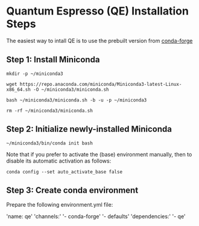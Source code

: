 # Quantum Espresso (QE) Installation Steps
The easiest way to intall QE is to use the prebuilt version from [conda-forge](https://anaconda.org/conda-forge/qe)

## Step 1: Install Miniconda
```shell
mkdir -p ~/miniconda3
```
```shell
wget https://repo.anaconda.com/miniconda/Miniconda3-latest-Linux-x86_64.sh -O ~/miniconda3/miniconda.sh
```
```shell
bash ~/miniconda3/miniconda.sh -b -u -p ~/miniconda3
```
```shell
rm -rf ~/miniconda3/miniconda.sh
```

## Step 2: Initialize newly-installed Miniconda
```shell
~/miniconda3/bin/conda init bash
```

Note that if you prefer to activate the (base) environment manually, then to disable its automatic activation as follows:
```shell
conda config --set auto_activate_base false
```

## Step 3: Create conda environment
Prepare the following environment.yml file:

'name: qe'
'channels:'
  '- conda-forge'
  '- defaults'
'dependencies:'
  '- qe'




